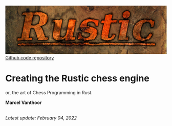 ![Rustic Logo](../img/rustic-logo-web.jpg)
[Github code repository](https://github.com/mvanthoor/rustic)

# Creating the Rustic chess engine

or, the art of Chess Programming in Rust.

__**Marcel Vanthoor**__<br /><br />

_Latest update: February 04, 2022_
